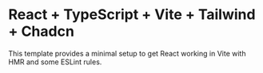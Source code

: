 # React + TypeScript + Vite + Tailwind + Chadcn

This template provides a minimal setup to get React working in Vite with HMR and some ESLint rules.


